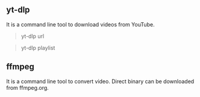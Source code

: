 ## yt-dlp
It is a command line tool to download videos from YouTube.
> yt-dlp url

> yt-dlp playlist

## ffmpeg
It is a command line tool to convert video. Direct binary can be downloaded from ffmpeg.org.
